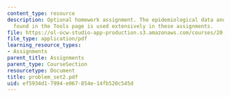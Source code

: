 ```yaml
---
content_type: resource
description: Optional homework assignment. The epidemiological data and analysis program
  found in the Tools page is used extensively in these assignments.
file: https://ol-ocw-studio-app-production.s3.amazonaws.com/courses/20-102-macroepidemiology-be-102-spring-2005/ef5934d17994e067854e14fb520c545d_problem_set2.pdf
file_type: application/pdf
learning_resource_types:
- Assignments
parent_title: Assignments
parent_type: CourseSection
resourcetype: Document
title: problem_set2.pdf
uid: ef5934d1-7994-e067-854e-14fb520c545d
---
```

